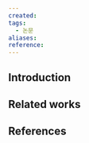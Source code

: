 ```yaml
---
created: 
tags:
  - 논문
aliases: 
reference:
---
```

## Introduction


## Related works



## References
